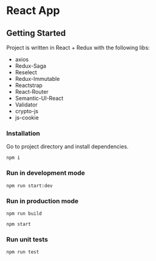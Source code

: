 # React App

## Getting Started

Project is written in React + Redux with the following libs:
* axios
* Redux-Saga
* Reselect
* Redux-Immutable
* Reactstrap
* React-Router
* Semantic-UI-React
* Validator
* crypto-js
* js-cookie

### Installation

Go to project directory and install dependencies.

```
npm i
```

### Run in development mode

```
npm run start:dev
```
### Run in production mode

```
npm run build

npm start
```

### Run unit tests

```
npm run test
```
